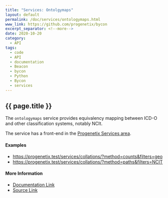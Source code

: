 ```yaml
---
title: "Services: Ontolgymaps"
layout: default
permalink: /doc/services/ontologymaps.html
www_link: https://github.com/progenetix/bycon
excerpt_separator: <!--more-->
date: 2020-10-20
category:
  - API
tags:
  - code
  - API
  - documentation
  - Beacon
  - bycon
  - Python
  - Bycon
  - services
---
```


## {{ page.title }}

The `ontologymaps` service provides equivalency mapping between ICD-O and other
classification systems, notably NCIt.

The service has a front-end in the [Progenetix Services area](https://progenetix.org/service-collection/ontologymaps).

<!--more-->

#### Examples

* <https://progenetix.test/services/collations/?method=counts&filters=geo>
* <https://progenetix.test/services/collations/?method=paths&filters=NCIT>

#### More Information

* [Documentation Link](https://github.com/progenetix/bycon/blob/master/services/doc/ontolgymaps.md)
* [Source Link](https://github.com/progenetix/bycon/blob/master/services/ontolgymaps.py)
